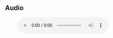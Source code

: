## Audio

<figure class="wp-block-audio"><audio controls src="https://markmayberry.net/wp-content/uploads/bible-study/2022-02-20-am-MM-Blessings-of-Baptism-Part-2.mp3"></audio></figure>
